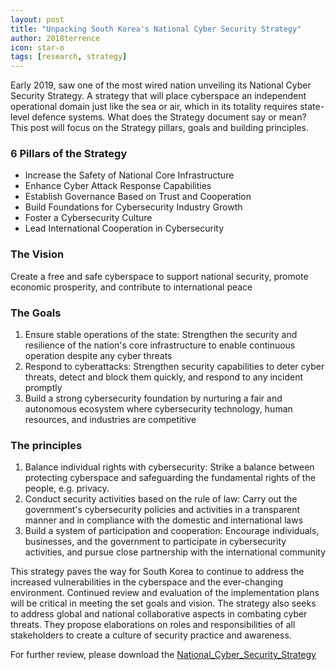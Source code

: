 ```yaml
---
layout: post
title: "Unpacking South Korea's National Cyber Security Strategy"
author: 2018terrence
icon: star-o
tags: [research, strategy]
---
```


Early 2019, saw one of the most wired nation unveiling its National Cyber Security Strategy. 
A strategy that will place cyberspace an independent operational domain just like the sea or air,
which in its totality requires state-level defence systems. What does the Strategy document say or mean?
This post will focus on the Strategy pillars, goals and building principles.

### 6 Pillars of the Strategy
* Increase the Safety of National Core Infrastructure
* Enhance Cyber Attack Response Capabilities
* Establish Governance Based on Trust and Cooperation
* Build Foundations for Cybersecurity Industry Growth
* Foster a Cybersecurity Culture
* Lead International Cooperation in Cybersecurity

### The Vision
Create a free and safe cyberspace to support national security,
promote economic prosperity, and contribute to international peace

### The Goals
1. Ensure stable operations of the state: Strengthen the
security and resilience of the nation's core infrastructure to
enable continuous operation despite any cyber threats
2. Respond to cyberattacks: Strengthen security capabilities
to deter cyber threats, detect and block them quickly, and
respond to any incident promptly
3. Build a strong cybersecurity foundation by nurturing a fair and
autonomous ecosystem where cybersecurity technology,
human resources, and industries are competitive

### The principles
1. Balance individual rights with cybersecurity: Strike a balance between protecting cyberspace and safeguarding the fundamental rights of the people, e.g. privacy.
2. Conduct security activities based on the rule of law:
Carry out the government's cybersecurity policies and
activities in a transparent manner and in compliance with the
domestic and international laws
3. Build a system of participation and cooperation:
Encourage individuals, businesses, and the government
to participate in cybersecurity activities, and pursue close
partnership with the international community

This strategy paves the way for South Korea to continue to address the increased vulnerabilities in the cyberspace
and the ever-changing environment. Continued review and evaluation of the implementation plans will be critical
in meeting the set goals and vision. The strategy also seeks to address global and national collaborative aspects in combating cyber threats. They propose elaborations on roles and responsibilities of all stakeholders to create a culture of security practice and awareness.

For further review, please download the [National_Cyber_Security_Strategy](https://www.google.com/url?sa=t&rct=j&q=&esrc=s&source=web&cd=1&ved=2ahUKEwjvssGvm_PjAhVFZt4KHXrtBIgQFjAAegQIAhAC&url=https%3A%2F%2Fwww.krcert.or.kr%2Ffiledownload.do%3Fattach_file_seq%3D2162%26attach_file_id%3DEpF2162.pdf&usg=AOvVaw2z36hBzJoyI2i5ammCTEei)
